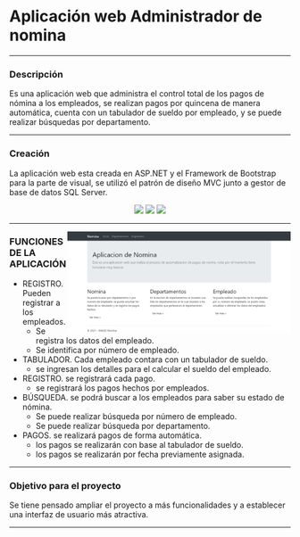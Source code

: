 
# Aplicación web Administrador de nomina

<hr/>

### Descripción 

Es una aplicación web que administra el control total de los pagos de nómina a los empleados, se realizan pagos por quincena de manera automática, cuenta con un tabulador de sueldo por empleado, y se puede realizar búsquedas por departamento.

<hr/>

### Creación 

La aplicación web esta creada en ASP.NET y el Framework de Bootstrap para la parte de visual, se utilizó el patrón de diseño MVC junto a gestor de base de datos SQL Server.

<div align="center">
  <img src="https://img.shields.io/badge/-ASP.NET-512BD4?style=flat&logo=net&logoColor=white%22"> 
  <img src="https://img.shields.io/badge/-Microsoft%20SQL%20Server-CC2927?style=flat&logo=Microsoft%20SQL%20Server&logoColor=white%22">
  <img src="https://img.shields.io/badge/-Bootstrap-7952B3?style=flat&logo=bootstrap&logoColor=white%22">
</div>

<hr/>
  
  <img  align='right' src="https://github.com/JACKZON-DEVELOPER/project-nomina/blob/276fd61fbdda1edfada643639b58262526947f05/web_nomina.png" alt="Pantalla Sietema WEb" width="400">

### FUNCIONES DE LA APLICACIÓN

  *	REGISTRO. Pueden registrar a los empleados. 
    -	Se registra los datos del empleado.
    - Se identifica por número de empleado.
  *	TABULADOR. Cada empleado contara con un tabulador de sueldo. 
    -	se ingresan los detalles para el calcular el sueldo del empleado.
  *	REGISTRO. se registrará cada pago. 
    -	se registrará los pagos hechos por empleados.
  *	BÚSQUEDA. se podrá buscar a los empleados para saber su estado de nómina. 
    -	Se puede realizar búsqueda por número de empleado.
    -	Se puede realizar búsqueda por departamento.
  *	PAGOS. se realizará pagos de forma automática. 
    -	los pagos se realizarán con base al tabulador de sueldo.
    -	los pagos se realizarán por fecha previamente asignada.

<hr/>

### Objetivo para el proyecto

Se tiene pensado ampliar el proyecto a más funcionalidades y a establecer una interfaz de usuario más atractiva. 

<hr/>




